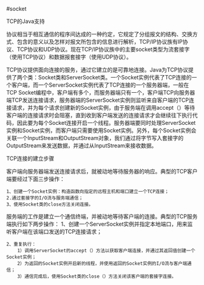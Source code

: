 #socket

TCP的Java支持

协议相当于相互通信的程序间达成的一种约定，它规定了分组报文的结构、交换方式、包含的意义以及怎样对报文所包含的信息进行解析，TCP/IP协议族有IP协议、TCP协议和UDP协议。现在TCP/IP协议族中的主要socket类型为流套接字（使用TCP协议）和数据报套接字（使用UDP协议）。

TCP协议提供面向连接的服务，通过它建立的是可靠地连接。Java为TCP协议提供了两个类：Socket类和ServerSocket类。一个Socket实例代表了TCP连接的一个客户端，而一个ServerSocket实例代表了TCP连接的一个服务器端，一般在TCP Socket编程中，客户端有多个，而服务器端只有一个，客户端TCP向服务器端TCP发送连接请求，服务器端的ServerSocket实例则监听来自客户端的TCP连接请求，并为每个请求创建新的Socket实例，由于服务端在调用accept（）等待客户端的连接请求时会阻塞，直到收到客户端发送的连接请求才会继续往下执行代码，因此要为每个Socket连接开启一个线程。服务器端要同时处理ServerSocket实例和Socket实例，而客户端只需要使用Socket实例。另外，每个Socket实例会关联一个InputStream和OutputStream对象，我们通过将字节写入套接字的OutputStream来发送数据，并通过从InputStream来接收数据。

TCP连接的建立步骤

客户端向服务器端发送连接请求后，就被动地等待服务器的响应。典型的TCP客户端要经过下面三步操作：  

    1、创建一个Socket实例：构造函数向指定的远程主机和端口建立一个TCP连接；
    2.通过套接字的I/O流与服务端通信；
    3、使用Socket类的close方法关闭连接。
  服务端的工作是建立一个通信终端，并被动地等待客户端的连接。典型的TCP服务端执行如下两步操作：
    1、创建一个ServerSocket实例并指定本地端口，用来监听客户端在该端口发送的TCP连接请求；

    2、重复执行：
        1）调用ServerSocket的accept（）方法以获取客户端连接，并通过其返回值创建一个Socket实例；
        2）为返回的Socket实例开启新的线程，并使用返回的Socket实例的I/O流与客户端通信；
        3）通信完成后，使用Socket类的close（）方法关闭该客户端的套接字连接。
























